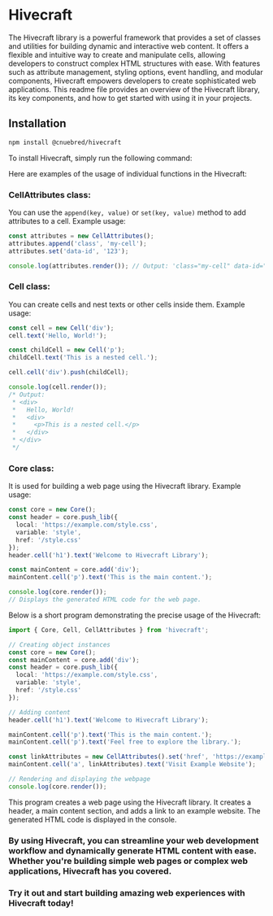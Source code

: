 # Hivecraft

The Hivecraft library is a powerful framework that provides a set of classes and utilities for building dynamic and interactive web content. It offers a flexible and intuitive way to create and manipulate cells, allowing developers to construct complex HTML structures with ease. With features such as attribute management, styling options, event handling, and modular components, Hivecraft empowers developers to create sophisticated web applications. This readme file provides an overview of the Hivecraft library, its key components, and how to get started with using it in your projects.

## Installation
```sh
npm install @cnuebred/hivecraft
```
To install Hivecraft, simply run the following command:

Here are examples of the usage of individual functions in the Hivecraft:

### CellAttributes class:

You can use the `append(key, value)` or `set(key, value)` method to add attributes to a cell.
Example usage:
```ts
const attributes = new CellAttributes();
attributes.append('class', 'my-cell');
attributes.set('data-id', '123');

console.log(attributes.render()); // Output: 'class="my-cell" data-id="123"'
```
### Cell class:

You can create cells and nest texts or other cells inside them.
Example usage:
```ts
const cell = new Cell('div');
cell.text('Hello, World!');

const childCell = new Cell('p');
childCell.text('This is a nested cell.');

cell.cell('div').push(childCell);

console.log(cell.render());
/* Output:
 * <div>
 *   Hello, World!
 *   <div>
 *     <p>This is a nested cell.</p>
 *   </div>
 * </div>
 */
 ```
### Core class:

It is used for building a web page using the Hivecraft library.
Example usage:
```ts
const core = new Core();
const header = core.push_lib({
  local: 'https://example.com/style.css',
  variable: 'style',
  href: '/style.css'
});
header.cell('h1').text('Welcome to Hivecraft Library');

const mainContent = core.add('div');
mainContent.cell('p').text('This is the main content.');

console.log(core.render());
// Displays the generated HTML code for the web page.
```
Below is a short program demonstrating the precise usage of the Hivecraft:

```ts
import { Core, Cell, CellAttributes } from 'hivecraft';

// Creating object instances
const core = new Core();
const mainContent = core.add('div');
const header = core.push_lib({
  local: 'https://example.com/style.css',
  variable: 'style',
  href: '/style.css'
});

// Adding content
header.cell('h1').text('Welcome to Hivecraft Library');

mainContent.cell('p').text('This is the main content.');
mainContent.cell('p').text('Feel free to explore the library.');

const linkAttributes = new CellAttributes().set('href', 'https://example.com');
mainContent.cell('a', linkAttributes).text('Visit Example Website');

// Rendering and displaying the webpage
console.log(core.render());
```

This program creates a web page using the Hivecraft library. It creates a header, a main content section, and adds a link to an example website. The generated HTML code is displayed in the console.

### By using Hivecraft, you can streamline your web development workflow and dynamically generate HTML content with ease. Whether you're building simple web pages or complex web applications, Hivecraft has you covered.

### Try it out and start building amazing web experiences with Hivecraft today!
